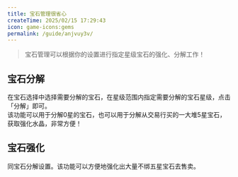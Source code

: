 ```yaml
---
title: 宝石管理很省心
createTime: 2025/02/15 17:29:43
icon: game-icons:gems
permalink: /guide/anjvuy3v/
---
```

> 宝石管理可以根据你的设置进行指定星级宝石的强化、分解工作！

## 宝石分解
在宝石选择中选择需要分解的宝石，在星级范围内指定需要分解的宝石星级，点击「分解」即可。  
该功能可以用于分解0星的宝石，也可以用于分解从交易行买的一大堆5星宝石，获取强化水晶，非常方便！

## 宝石强化
同宝石分解设置。该功能可以方便地强化出大量不绑五星宝石去售卖。